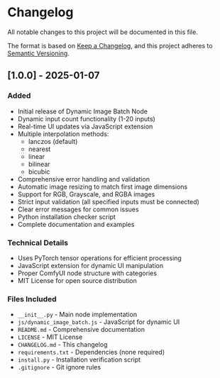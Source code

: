 # Changelog

All notable changes to this project will be documented in this file.

The format is based on [Keep a Changelog](https://keepachangelog.com/en/1.0.0/),
and this project adheres to [Semantic Versioning](https://semver.org/spec/v2.0.0.html).

## [1.0.0] - 2025-01-07

### Added
- Initial release of Dynamic Image Batch Node
- Dynamic input count functionality (1-20 inputs)
- Real-time UI updates via JavaScript extension
- Multiple interpolation methods:
  - lanczos (default)
  - nearest
  - linear
  - bilinear
  - bicubic
- Comprehensive error handling and validation
- Automatic image resizing to match first image dimensions
- Support for RGB, Grayscale, and RGBA images
- Strict input validation (all specified inputs must be connected)
- Clear error messages for common issues
- Python installation checker script
- Complete documentation and examples

### Technical Details
- Uses PyTorch tensor operations for efficient processing
- JavaScript extension for dynamic UI manipulation
- Proper ComfyUI node structure with categories
- MIT License for open source distribution

### Files Included
- `__init__.py` - Main node implementation
- `js/dynamic_image_batch.js` - JavaScript for dynamic UI
- `README.md` - Comprehensive documentation
- `LICENSE` - MIT License
- `CHANGELOG.md` - This changelog
- `requirements.txt` - Dependencies (none required)
- `install.py` - Installation verification script
- `.gitignore` - Git ignore rules